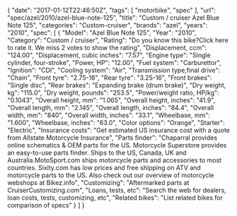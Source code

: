 {
    "date": "2017-01-12T22:46:50Z",
    "tags": [
        "motorbike",
        "spec"
    ],
    "url": "spec\/azel\/2010\/azel-blue-note-125",
    "title": "Custom \/ cruiser Azel Blue Note 125",
    "categories": "Custom-cruiser",
    "brands": "azel",
    "years": "2010",
    "spec": [
        {
            "Model": "Azel Blue Note 125",
            "Year": "2010",
            "Category": "Custom \/ cruiser",
            "Rating": "Do you know this bike?Click here to rate it. We miss 2 votes to show the rating",
            "Displacement, ccm": "124.00",
            "Displacement, cubic inches": "7.57",
            "Engine type": "Single cylinder, four-stroke",
            "Power, HP": "12.00",
            "Fuel system": "Carburettor",
            "Ignition": "CDI",
            "Cooling system": "Air",
            "Transmission type,final drive": "Chain",
            "Front tyre": "2.75-18",
            "Rear tyre": "3.25-16",
            "Front brakes": "Single disc",
            "Rear brakes": "Expanding brake (drum brake)",
            "Dry weight, kg": "115.0",
            "Dry weight, pounds": "253.5",
            "Power\/weight ratio, HP\/kg": "0.1043",
            "Overall height, mm": "1.065",
            "Overall height, inches": "41.9",
            "Overall length, mm": "2.145",
            "Overall length, inches": "84.4",
            "Overall width, mm": "840",
            "Overall width, inches": "33.1",
            "Wheelbase, mm": "1.600",
            "Wheelbase, inches": "63.0",
            "Color options": "Orange",
            "Starter": "Electric",
            "Insurance costs": "Get estimated US insurance cost with a quote from Allstate Motorcycle Insurance",
            "Parts finder": "Chaparral provides online schematics & OEM parts for the US.   Motorcycle Superstore provides an easy-to-use parts finder. Ships to the US, Canada, UK and Australia.MotoSport.com ships motorcycle parts and accessories to most countries.    Sixity.com has low prices and free shipping on ATV and motorcycle parts to the US. Also check out our overview of motorcycle webshops at Bikez.info",
            "Customizing": "Aftermarked parts at CruiserCustomizing.com",
            "Loans, tests, etc": "Search the web for dealers, loan costs, tests, customizing, etc",
            "Related bikes": "List related bikes for comparison of specs"
        }
    ]
}